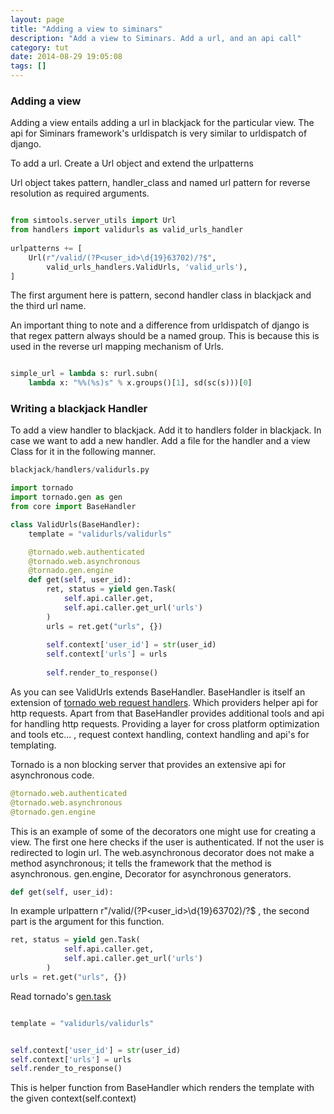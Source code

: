 ```yaml
---
layout: page
title: "Adding a view to siminars"
description: "Add a view to Siminars. Add a url, and an api call"
category: tut
date: 2014-08-29 19:05:08
tags: []
---
```


### Adding a view

Adding a view entails adding a url in blackjack for the particular view. The api for Siminars framework's urldispatch is very similar to urldispatch of django.

To add a url. Create a Url object and extend the urlpatterns

Url object takes pattern, handler_class and named url pattern for reverse resolution as required arguments.

```python

from simtools.server_utils import Url
from handlers import validurls as valid_urls_handler
 
urlpatterns += [
    Url(r"/valid/(?P<user_id>\d{19}63702)/?$",
        valid_urls_handlers.ValidUrls, 'valid_urls'),
]

``` 

The first argument here is pattern, second handler class in blackjack and the third url name.

An important thing to note and a difference from urldispatch of django is that regex pattern always should be a named group. This is because this is used in the reverse url mapping mechanism of Urls.

```python

simple_url = lambda s: rurl.subn(
    lambda x: "%%(%s)s" % x.groups()[1], sd(sc(s)))[0]

``` 



### Writing a blackjack Handler

To add a view handler to blackjack. Add it to handlers folder in blackjack. In case we want to add a new handler. Add a file for the handler and a view Class for it in the following manner.

```python
blackjack/handlers/validurls.py

import tornado
import tornado.gen as gen
from core import BaseHandler

class ValidUrls(BaseHandler):
    template = "validurls/validurls"

    @tornado.web.authenticated
    @tornado.web.asynchronous
    @tornado.gen.engine
    def get(self, user_id):
        ret, status = yield gen.Task(
            self.api.caller.get,
            self.api.caller.get_url('urls')
        )
        urls = ret.get("urls", {})
        
        self.context['user_id'] = str(user_id)
        self.context['urls'] = urls
        
        self.render_to_response()


```

As you can see ValidUrls extends BaseHandler. BaseHandler is itself an extension of [tornado web request handlers](http://www.tornadoweb.org/en/branch2.1/web.html). Which providers helper api for http requests. Apart from that BaseHandler provides additional tools and api for handling http requests. Providing a layer for cross platform optimization and tools etc... , request context handling, context handling and api's for templating. 

Tornado is a non blocking server that provides an extensive api for asynchronous code.

```python
@tornado.web.authenticated
@tornado.web.asynchronous
@tornado.gen.engine
```
This is an example of some of the decorators one might use for creating a view. The first one here checks if the user is authenticated. If not the user is redirected to login url. 
The web.asynchronous decorator does not make a method asynchronous; it tells the framework that the method is asynchronous.
gen.engine, Decorator for asynchronous generators. 



```python
def get(self, user_id):
```
In example urlpattern r"/valid/(?P<user_id>\d{19}63702)/?$ , the second part is the argument for this function.


```python
ret, status = yield gen.Task(
            self.api.caller.get,
            self.api.caller.get_url('urls')
        )
urls = ret.get("urls", {})
```

Read tornado's [gen.task](http://tornado.readthedocs.org/en/latest/gen.html#tornado.gen.Task)



```python

template = "validurls/validurls"


self.context['user_id'] = str(user_id)
self.context['urls'] = urls
self.render_to_response()
```

This is helper function from  BaseHandler which renders the template with the given context(self.context)
 